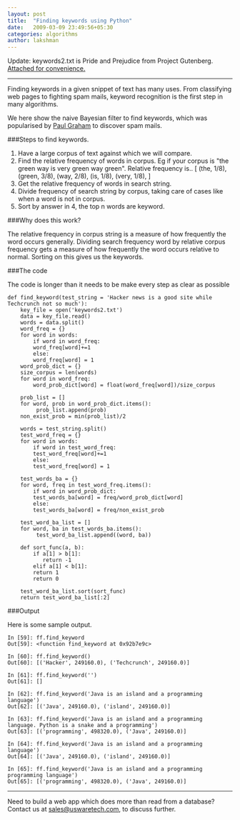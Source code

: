 ```yaml
---
layout: post
title:  "Finding keywords using Python"
date:   2009-03-09 23:49:56+05:30
categories: algorithms
author: lakshman
---
```

Update: keywords2.txt is Pride and Prejudice from Project Gutenberg. <a href='http://uswaretech.com/blog/wp-content/uploads/2009/03/keywords2.txt'>Attached for convenience.</a>

-------------

Finding keywords in a given snippet of text has many uses. From classifying web pages to fighting spam mails, keyword recognition is the first step
in many algorithms.

We here show the naive Bayesian filter to find keywords, which was popularised by [Paul Graham](http://www.paulgraham.com/spam.html) to discover spam mails.

###Steps to find keywords.

1. Have a large corpus of text against which we will compare.
2. Find the relative frequency of words in corpus. Eg if your corpus is "the green way is very green way green".
Relative frequency is..
[
(the, 1/8),
(green, 3/8),
(way, 2/8),
(is, 1/8),
(very, 1/8),
]
3. Get the relative frequency of words in search string.
4. Divide frequency of search string by corpus, taking care of cases like when a word is not in corpus.
5. Sort by answer in 4, the top n words are keyword.

###Why does this work?

The relative frequency in corpus string is a measure of how frequently the word occurs generally. Dividing search frequency word by
relative corpus frequency gets a measure of how frequently the word occurs relative to normal. Sorting on this gives us the keywords.

###The code

The code is longer than it needs to be make every step as clear as possible

	def find_keyword(test_string = 'Hacker news is a good site while Techcrunch not so much'):
		key_file = open('keywords2.txt')
		data = key_file.read()
		words = data.split()
		word_freq = {}
		for word in words:
		    if word in word_freq:
			word_freq[word]+=1
		    else:
			word_freq[word] = 1
		word_prob_dict = {}
		size_corpus = len(words)
		for word in word_freq:
		    word_prob_dict[word] = float(word_freq[word])/size_corpus

		prob_list = []
		for word, prob in word_prob_dict.items():
		     prob_list.append(prob)
		non_exist_prob = min(prob_list)/2

		words = test_string.split()
		test_word_freq = {}
		for word in words:
		    if word in test_word_freq:
			test_word_freq[word]+=1
		    else:
			test_word_freq[word] = 1

		test_words_ba = {}
		for word, freq in test_word_freq.items():
		    if word in word_prob_dict:
			test_words_ba[word] = freq/word_prob_dict[word]
		    else:
			test_words_ba[word] = freq/non_exist_prob

		test_word_ba_list = []
		for word, ba in test_words_ba.items():
		     test_word_ba_list.append((word, ba))

		def sort_func(a, b):
		    if a[1] > b[1]:
		       return -1
		    elif a[1] < b[1]:
			return 1
		    return 0

		test_word_ba_list.sort(sort_func)
		return test_word_ba_list[:2]



###Output

Here is some sample output.

	In [59]: ff.find_keyword
	Out[59]: <function find_keyword at 0x92b7e9c>

	In [60]: ff.find_keyword()
	Out[60]: [('Hacker', 249160.0), ('Techcrunch', 249160.0)]

	In [61]: ff.find_keyword('')
	Out[61]: []

	In [62]: ff.find_keyword('Java is an island and a programming language')
	Out[62]: [('Java', 249160.0), ('island', 249160.0)]

	In [63]: ff.find_keyword('Java is an island and a programming language. Python is a snake and a programming')
	Out[63]: [('programming', 498320.0), ('Java', 249160.0)]

	In [64]: ff.find_keyword('Java is an island and a programming language')
	Out[64]: [('Java', 249160.0), ('island', 249160.0)]

	In [65]: ff.find_keyword('Java is an island and a programming  programming language')
	Out[65]: [('programming', 498320.0), ('Java', 249160.0)]


--------------------------------

Need to build a web app which does more than read from a database? Contact us at sales@uswaretech.com, to discuss further.
			  
		 

